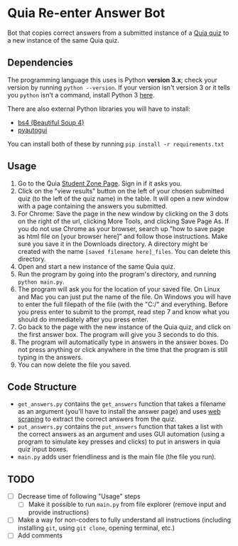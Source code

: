 # Quia Re-enter Answer Bot

Bot that copies correct answers from a submitted instance of a [Quia quiz](https://www.quia.com/quicktour.html#:~:text=Complete%20online%20testing%20tools%20that%20allow%20you%20to%20create%20quizzes%2C%20grade%20them%20with%20computer%20assistance%2C%20and%20receive%20detailed%20reports%20on%20student%20performance.) to a new instance of the same Quia quiz.

## Dependencies

The programming language this uses is Python **version 3.x**; check your version by running `python --version`. If your version isn't version 3 or it tells you `python` isn't a command, install Python 3 [here](https://www.python.org/downloads/).

There are also external Python libraries you will have to install:
* [bs4 (Beautiful Soup 4)](https://www.crummy.com/software/BeautifulSoup/bs4/doc/) 
* [pyautogui](https://pyautogui.readthedocs.io/en/latest/) 

You can install both of these by running `pip install -r requirements.txt` 

## Usage

1. Go to the Quia [Student Zone Page](https://www.quia.com/studentZone). Sign in if it asks you.
2. Click on the "view results" button on the left of your chosen submitted quiz (to the left of the quiz name) in the table.  It will open a new window with a page containing the answers you submitted.
3. For Chrome: Save the page in the new window by clicking on the 3 dots on the right of the url, clicking More Tools, and clicking Save Page As. If you do not use Chrome as your browser, search up "how to save page as html file on [your browser here]" and follow those instructions. Make sure you save it in the Downloads directory. A directory might be created with the name `[saved filename here]_files`. You can delete this directory.
4. Open and start a new instance of the same Quia quiz.
5. Run the program by going into the program's directory, and running `python main.py`.
6. The program will ask you for the location of your saved file. On Linux and Mac you can just put the name of the file. On Windows you will have to enter the full filepath of the file (with the "C:/" and everything. Before you press enter to submit to the prompt, read step 7 and know what you should do immediately after you press enter.
7. Go back to the page with the new instance of the Quia quiz, and click on the first answer box. The program will give you 3 seconds to do this. 
8. The program will automatically type in answers in the answer boxes. Do not press anything or click anywhere in the time that the program is still typing in the answers.
9. You can now delete the file you saved.

## Code Structure

* `get_answers.py` contains the `get_answers` function that takes a filename as an argument (you'll have to install the answer page) and uses [web scraping](https://en.wikipedia.org/wiki/Web_scraping) to extract the correct answers from the quiz.
* `put_answers.py` contains the `put_answers` function that takes a list with the correct answers as an argument and uses GUI automation (using a program to simulate key presses and clicks) to put in answers in quia quiz input boxes.
* `main.py` adds user friendliness and is the main file (the file you run).

## TODO

- [ ] Decrease time of following "Usage" steps
  - [ ]  Make it possible to run `main.py` from file explorer (remove input and provide instructions)
- [ ] Make a way for non-coders to fully understand all instructions (including installing `git`, using `git clone`, opening terminal, etc.)
- [ ] Add comments
